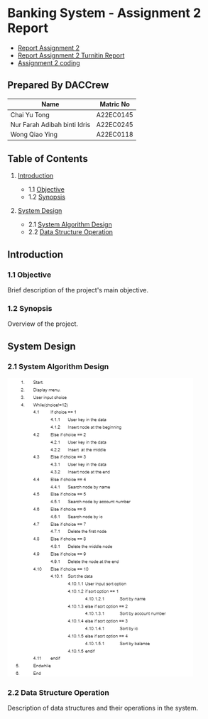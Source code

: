 # Banking System - Assignment 2 Report

- <a href="https://github.com/jjn7702/SECJ2013-DSA/blob/main/Submission/sec02/DACCrew/Assignment2/files/DACCrew%20Assignment%202.pdf" >Report Assignment 2 </a>
- <a href="https://github.com/jjn7702/SECJ2013-DSA/blob/main/Submission/sec02/DACCrew/Assignment2/files/Assiggnment2PlagiarismPercentage_DACCrew.pdf" >Report Assignment 2 Turnitin Report </a>
- <a href="https://github.com/jjn7702/SECJ2013-DSA/blob/main/Submission/sec02/DACCrew/Assignment2/files/source-code/assignment2.cpp" > Assignment 2 coding </a>
## Prepared By DACCrew
| Name         | Matric No    |
|--------------|--------------|
| Chai Yu Tong  | A22EC0145  |
| Nur Farah Adibah binti Idris     | A22EC0245 |
| Wong Qiao Ying     | A22EC0118 |

## Table of Contents
1. [Introduction](#introduction)
   - 1.1 [Objective](#11-Objective)
   - 1.2 [Synopsis](#12-Synopsis)

2. [System Design](#system-design)
   - 2.1 [System Algorithm Design](#21-System-Algorithm-Design)
   - 2.2 [Data Structure Operation](#22-Data-Structure-Operation)

## Introduction
### 1.1 Objective
Brief description of the project's main objective.

### 1.2 Synopsis
Overview of the project.

## System Design
### 2.1 System Algorithm Design
<img src="https://github.com/jjn7702/SECJ2013-DSA/blob/main/Submission/sec02/DACCrew/Images/assignment2pseudo.png">

### 2.2 Data Structure Operation
Description of data structures and their operations in the system.



